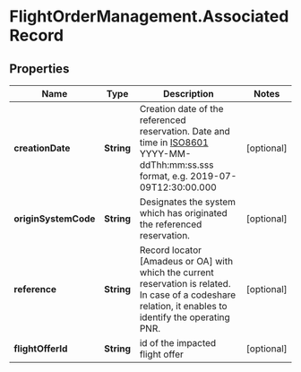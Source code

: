 # FlightOrderManagement.AssociatedRecord

## Properties

Name | Type | Description | Notes
------------ | ------------- | ------------- | -------------
**creationDate** | **String** | Creation date of the referenced reservation. Date and time in [ISO8601](https://en.wikipedia.org/wiki/ISO_8601) YYYY-MM-ddThh:mm:ss.sss format, e.g. 2019-07-09T12:30:00.000 | [optional] 
**originSystemCode** | **String** | Designates the system which has originated the referenced reservation. | [optional] 
**reference** | **String** | Record locator [Amadeus or OA] with which the current reservation is related. In case of a codeshare relation, it enables to identify the operating PNR. | [optional] 
**flightOfferId** | **String** | id of the impacted flight offer | [optional] 


